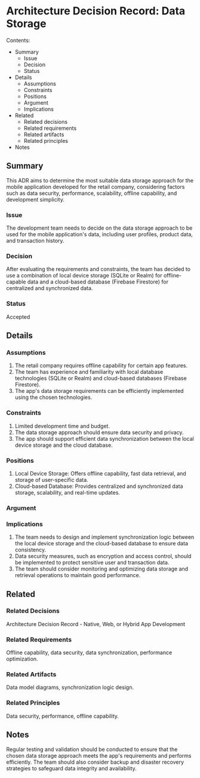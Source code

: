 # Architecture Decision Record: Data Storage

Contents:

- Summary
    - Issue
    - Decision
    - Status
- Details
    - Assumptions
    - Constraints
    - Positions
    - Argument
    - Implications
- Related
    - Related decisions
    - Related requirements
    - Related artifacts
    - Related principles
- Notes

## Summary
This ADR aims to determine the most suitable data storage approach for the mobile application developed for the retail company, considering factors such as data security, performance, scalability, offline capability, and development simplicity.

### Issue
The development team needs to decide on the data storage approach to be used for the mobile application's data, including user profiles, product data, and transaction history.

### Decision
After evaluating the requirements and constraints, the team has decided to use a combination of local device storage (SQLite or Realm) for offline-capable data and a cloud-based database (Firebase Firestore) for centralized and synchronized data.

### Status
Accepted

## Details

### Assumptions
1. The retail company requires offline capability for certain app features.
2. The team has experience and familiarity with local database technologies (SQLite or Realm) and cloud-based databases (Firebase Firestore).
3. The app's data storage requirements can be efficiently implemented using the chosen technologies.

### Constraints
1. Limited development time and budget.
2. The data storage approach should ensure data security and privacy.
3. The app should support efficient data synchronization between the local device storage and the cloud database.

### Positions
1. Local Device Storage: Offers offline capability, fast data retrieval, and storage of user-specific data.
2. Cloud-based Database: Provides centralized and synchronized data storage, scalability, and real-time updates.

### Argument

### Implications
1. The team needs to design and implement synchronization logic between the local device storage and the cloud-based database to ensure data consistency.
2. Data security measures, such as encryption and access control, should be implemented to protect sensitive user and transaction data.
3. The team should consider monitoring and optimizing data storage and retrieval operations to maintain good performance.

## Related

### Related Decisions
Architecture Decision Record - Native, Web, or Hybrid App Development

### Related Requirements
 Offline capability, data security, data synchronization, performance optimization.

### Related Artifacts
Data model diagrams, synchronization logic design.

### Related Principles
Data security, performance, offline capability.

## Notes
Regular testing and validation should be conducted to ensure that the chosen data storage approach meets the app's requirements and performs efficiently. The team should also consider backup and disaster recovery strategies to safeguard data integrity and availability.